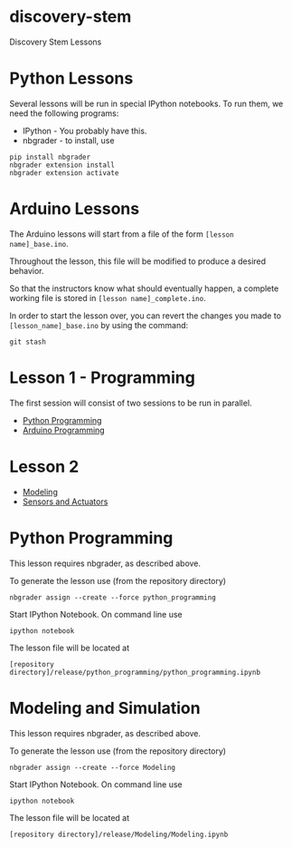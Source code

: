 # discovery-stem
Discovery Stem Lessons

# Python Lessons
Several lessons will be run in special IPython notebooks. To run them, we need the following programs:
* IPython - You probably have this.
* nbgrader -  to install, use
```
pip install nbgrader
nbgrader extension install
nbgrader extension activate
```

# Arduino Lessons

The Arduino lessons will start from a file of the form `[lesson name]_base.ino`.

Throughout the lesson, this file will be modified to produce a desired
behavior.  

So that the instructors know what should eventually happen, a complete
working file is stored in `[lesson name]_complete.ino`.

In order to start the lesson over, you can revert the changes you made
to `[lesson_name]_base.ino` by using the command:

```
git stash
```

# Lesson 1 - Programming

The first session will consist of two sessions to be run in parallel.

* [Python Programming](#python)
* [Arduino Programming](arduino_programming.md)

# Lesson 2 

* [Modeling](#modeling)
* [Sensors and Actuators](sensor_IMU.md)


# <a name="python"></a>Python Programming

This lesson requires nbgrader, as described above. 

To generate the lesson use (from the repository directory)
```
nbgrader assign --create --force python_programming
```

Start IPython Notebook. On command line use
```
ipython notebook
```

The lesson file will be located at
```
[repository directory]/release/python_programming/python_programming.ipynb
```

# <a name="modeling"></a>Modeling and Simulation

This lesson requires nbgrader, as described above. 

To generate the lesson use (from the repository directory)
```
nbgrader assign --create --force Modeling
```

Start IPython Notebook. On command line use
```
ipython notebook
```

The lesson file will be located at
```
[repository directory]/release/Modeling/Modeling.ipynb
```

